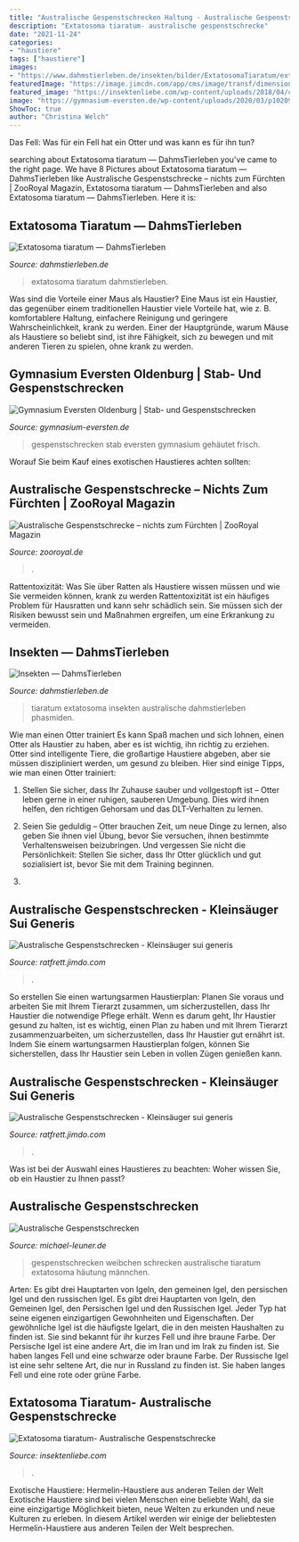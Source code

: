 ```yaml
---
title: "Australische Gespenstschrecken Haltung - Australische Gespenstschrecken"
description: "Extatosoma tiaratum- australische gespenstschrecke"
date: "2021-11-24"
categories:
- "haustiere"
tags: ["haustiere"]
images:
- "https://www.dahmstierleben.de/insekten/bilder/ExtatosomaTiaratum/extatosoma-tiaratum-4.jpg/@@images/0b9f1aee-c4e7-4b30-932f-16a78ff39a5a.jpeg"
featuredImage: "https://image.jimcdn.com/app/cms/image/transf/dimension=320x1024:format=jpg/path/sfa95fb511b0db29d/image/i7d1fab5732ef93ac/version/1429623962/image.jpg"
featured_image: "https://insektenliebe.com/wp-content/uploads/2018/04/cydonia_oblonga_leaves-600x450.jpg"
image: "https://gymnasium-eversten.de/wp-content/uploads/2020/03/p1020973-2048x1536.jpg"
ShowToc: true
author: "Christina Welch"
---
```



Das Fell: Was für ein Fell hat ein Otter und was kann es für ihn tun?

	

		
searching about Extatosoma tiaratum — DahmsTierleben you've came to the right page. We have 8 Pictures about Extatosoma tiaratum — DahmsTierleben like Australische Gespenstschrecke – nichts zum Fürchten | ZooRoyal Magazin, Extatosoma tiaratum — DahmsTierleben and also Extatosoma tiaratum — DahmsTierleben. Here it is:
		
    
## Extatosoma Tiaratum — DahmsTierleben

<img loading=lazy src="https://www.dahmstierleben.de/insekten/bilder/ExtatosomaTiaratum/extatosoma-tiaratum.jpg" onerror="this.onerror=null;this.src='https://tse3.mm.bing.net/th?id=OIP.lU1v0p8ZJEZa0VDby2DjbgHaE7&amp;pid=15.1';" alt="Extatosoma tiaratum — DahmsTierleben">

_Source: dahmstierleben.de_

>extatosoma tiaratum dahmstierleben. 

	

Was sind die Vorteile einer Maus als Haustier?
Eine Maus ist ein Haustier, das gegenüber einem traditionellen Haustier viele Vorteile hat, wie z. B. komfortablere Haltung, einfachere Reinigung und geringere Wahrscheinlichkeit, krank zu werden. Einer der Hauptgründe, warum Mäuse als Haustiere so beliebt sind, ist ihre Fähigkeit, sich zu bewegen und mit anderen Tieren zu spielen, ohne krank zu werden.

    
## Gymnasium Eversten Oldenburg | Stab- Und Gespenstschrecken

<img loading=lazy src="https://gymnasium-eversten.de/wp-content/uploads/2020/03/p1020973-2048x1536.jpg" onerror="this.onerror=null;this.src='https://tse2.mm.bing.net/th?id=OIP.EHI7pO6CELKFHj47Wj6oDgHaFj&amp;pid=15.1';" alt="Gymnasium Eversten Oldenburg | Stab- und Gespenstschrecken">

_Source: gymnasium-eversten.de_

>gespenstschrecken stab eversten gymnasium gehäutet frisch. 

	

Worauf Sie beim Kauf eines exotischen Haustieres achten sollten:

    
## Australische Gespenstschrecke – Nichts Zum Fürchten | ZooRoyal Magazin

<img loading=lazy src="https://www.zooroyal.de/magazin/wp-content/uploads/2018/10/Australische_Gespenstschrecke-760x560.jpg" onerror="this.onerror=null;this.src='https://tse1.mm.bing.net/th?id=OIP.fPFGpnVzPCHZAPE_hvZB0wHaFd&amp;pid=15.1';" alt="Australische Gespenstschrecke – nichts zum Fürchten | ZooRoyal Magazin">

_Source: zooroyal.de_

>. 

	

Rattentoxizität: Was Sie über Ratten als Haustiere wissen müssen und wie Sie vermeiden können, krank zu werden
Rattentoxizität ist ein häufiges Problem für Hausratten und kann sehr schädlich sein. Sie müssen sich der Risiken bewusst sein und Maßnahmen ergreifen, um eine Erkrankung zu vermeiden.

    
## Insekten — DahmsTierleben

<img loading=lazy src="https://www.dahmstierleben.de/insekten/bilder/ExtatosomaTiaratum/extatosoma-tiaratum-4.jpg/@@images/0b9f1aee-c4e7-4b30-932f-16a78ff39a5a.jpeg" onerror="this.onerror=null;this.src='https://tse3.mm.bing.net/th?id=OIP.Qteb4xn0BLHEGyxLw1tPRAAAAA&amp;pid=15.1';" alt="Insekten — DahmsTierleben">

_Source: dahmstierleben.de_

>tiaratum extatosoma insekten australische dahmstierleben phasmiden. 

	

Wie man einen Otter trainiert
Es kann Spaß machen und sich lohnen, einen Otter als Haustier zu haben, aber es ist wichtig, ihn richtig zu erziehen. Otter sind intelligente Tiere, die großartige Haustiere abgeben, aber sie müssen diszipliniert werden, um gesund zu bleiben. Hier sind einige Tipps, wie man einen Otter trainiert:
1. Stellen Sie sicher, dass Ihr Zuhause sauber und vollgestopft ist – Otter leben gerne in einer ruhigen, sauberen Umgebung. Dies wird ihnen helfen, den richtigen Gehorsam und das DLT-Verhalten zu lernen.

2. Seien Sie geduldig – Otter brauchen Zeit, um neue Dinge zu lernen, also geben Sie ihnen viel Übung, bevor Sie versuchen, ihnen bestimmte Verhaltensweisen beizubringen. Und vergessen Sie nicht die Persönlichkeit: Stellen Sie sicher, dass Ihr Otter glücklich und gut sozialisiert ist, bevor Sie mit dem Training beginnen.

3.

    
## Australische Gespenstschrecken - Kleinsäuger Sui Generis

<img loading=lazy src="https://image.jimcdn.com/app/cms/image/transf/dimension=320x1024:format=jpg/path/sfa95fb511b0db29d/image/i7d1fab5732ef93ac/version/1429623962/image.jpg" onerror="this.onerror=null;this.src='https://tse1.mm.bing.net/th?id=OIP.b6hTfmMPkFN3lDYlnZ9xSgAAAA&amp;pid=15.1';" alt="Australische Gespenstschrecken - Kleinsäuger sui generis">

_Source: ratfrett.jimdo.com_

>. 

	

So erstellen Sie einen wartungsarmen Haustierplan: Planen Sie voraus und arbeiten Sie mit Ihrem Tierarzt zusammen, um sicherzustellen, dass Ihr Haustier die notwendige Pflege erhält.
Wenn es darum geht, Ihr Haustier gesund zu halten, ist es wichtig, einen Plan zu haben und mit Ihrem Tierarzt zusammenzuarbeiten, um sicherzustellen, dass Ihr Haustier gut ernährt ist. Indem Sie einem wartungsarmen Haustierplan folgen, können Sie sicherstellen, dass Ihr Haustier sein Leben in vollen Zügen genießen kann.

    
## Australische Gespenstschrecken - Kleinsäuger Sui Generis

<img loading=lazy src="https://image.jimcdn.com/app/cms/image/transf/dimension=998x1024:format=jpg/path/sfa95fb511b0db29d/image/i7d1fab5732ef93ac/version/1429623962/image.jpg" onerror="this.onerror=null;this.src='https://tse2.mm.bing.net/th?id=OIP.MIC95HCF5rV0ZpoB2mQQAwHaE6&amp;pid=15.1';" alt="Australische Gespenstschrecken - Kleinsäuger sui generis">

_Source: ratfrett.jimdo.com_

>. 

	

Was ist bei der Auswahl eines Haustieres zu beachten: Woher wissen Sie, ob ein Haustier zu Ihnen passt?

    
## Australische Gespenstschrecken

<img loading=lazy src="http://michael-leuner.de/Bilder/schrecken/DSC_2996.jpg" onerror="this.onerror=null;this.src='https://tse2.mm.bing.net/th?id=OIP._wsdsXaDPYwNR-1JSTxhCgHaE8&amp;pid=15.1';" alt="Australische Gespenstschrecken">

_Source: michael-leuner.de_

>gespenstschrecken weibchen schrecken australische tiaratum extatosoma häutung männchen. 

	

Arten: Es gibt drei Hauptarten von Igeln, den gemeinen Igel, den persischen Igel und den russischen Igel.
Es gibt drei Hauptarten von Igeln, den Gemeinen Igel, den Persischen Igel und den Russischen Igel. Jeder Typ hat seine eigenen einzigartigen Gewohnheiten und Eigenschaften. Der gewöhnliche Igel ist die häufigste Igelart, die in den meisten Haushalten zu finden ist. Sie sind bekannt für ihr kurzes Fell und ihre braune Farbe. Der Persische Igel ist eine andere Art, die im Iran und im Irak zu finden ist. Sie haben langes Fell und eine schwarze oder braune Farbe. Der Russische Igel ist eine sehr seltene Art, die nur in Russland zu finden ist. Sie haben langes Fell und eine rote oder grüne Farbe.

    
## Extatosoma Tiaratum- Australische Gespenstschrecke

<img loading=lazy src="https://insektenliebe.com/wp-content/uploads/2018/04/cydonia_oblonga_leaves-600x450.jpg" onerror="this.onerror=null;this.src='https://tse1.mm.bing.net/th?id=OIP.OxEhZawtkc16EFxLLatxAwHaFj&amp;pid=15.1';" alt="Extatosoma tiaratum- Australische Gespenstschrecke">

_Source: insektenliebe.com_

>. 

	

Exotische Haustiere: Hermelin-Haustiere aus anderen Teilen der Welt
Exotische Haustiere sind bei vielen Menschen eine beliebte Wahl, da sie eine einzigartige Möglichkeit bieten, neue Welten zu erkunden und neue Kulturen zu erleben. In diesem Artikel werden wir einige der beliebtesten Hermelin-Haustiere aus anderen Teilen der Welt besprechen.


